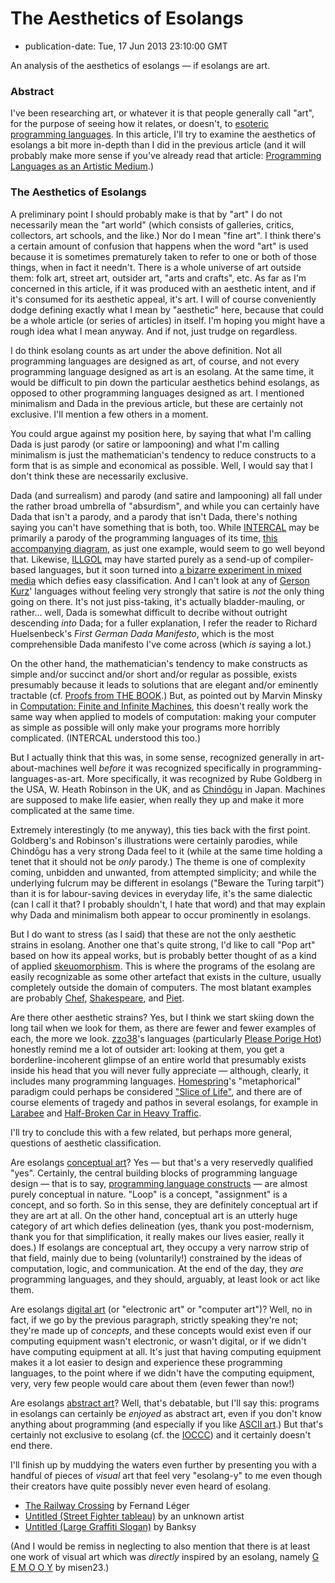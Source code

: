 The Aesthetics of Esolangs
==========================

*   publication-date: Tue, 17 Jun 2013 23:10:00 GMT

An analysis of the aesthetics of esolangs — if esolangs are art.

### Abstract

I've been researching art, or whatever it is that people generally call
"art", for the purpose of seeing how it relates, or doesn't, to
[esoteric programming languages][].  In this article, I'll try to
examine the aesthetics of esolangs a bit more in-depth than I did in the
previous article (and it will probably make more sense if you've already
read that article: [Programming Languages as an Artistic Medium][].)

### The Aesthetics of Esolangs

A preliminary point I should probably make is that by "art" I do not
necessarily mean the "art world" (which consists of galleries, critics,
collectors, art schools, and the like.)  Nor do I mean "fine art".  I think
there's a certain amount of confusion that happens when the word "art" is
used because it is sometimes prematurely taken to refer to one or both of
those things, when in fact it needn't.  There is a whole universe of art
outside them: folk art, street art, outsider art, "arts and crafts", etc.
As far as I'm concerned in this article, if it was produced with an aesthetic
intent, and if it's consumed for its aesthetic appeal, it's art.  I will of
course conveniently dodge defining exactly what I mean by "aesthetic" here,
because that could be a whole article (or series of articles) in itself.
I'm hoping you might have a rough idea what I mean anyway.  And if not,
just trudge on regardless.

I do think esolang counts as art under the above definition.  Not all
programming languages are designed as art, of course, and not every
programming language designed as art is an esolang.  At the same time,
it would be difficult to pin down the particular aesthetics behind esolangs,
as opposed to other programming languages designed as art.  I mentioned
minimalism and Dada in the previous article, but these are certainly not
exclusive.  I'll mention a few others in a moment.

You could argue against my position here, by saying that what I'm calling
Dada is just parody (or satire or lampooning) and what I'm calling
minimalism is just the mathematician's tendency to reduce constructs to a
form that is as simple and economical as possible.  Well, I would say that
I don't think these are necessarily exclusive.

Dada (and surrealism) and parody (and satire and lampooning) all fall under
the rather broad umbrella of "absurdism", and while you can certainly have
Dada that isn't a parody, and a parody that isn't Dada, there's nothing
saying you can't have something that is both, too.  While [INTERCAL][] may
be primarily a parody of the programming languages of its time,
[this accompanying diagram](http://en.wikipedia.org/wiki/File:INTERCAL_Circuitous_Diagram.svg),
as just one example, would seem to go well beyond that.  Likewise, [ILLGOL][]
may have started purely as a send-up of compiler-based languages, but it
soon turned into
[a bizarre experiment in mixed media](https://git.catseye.tc/Illgol-Grand-Mal/blob/master/3.%20Illberon/doc/irl-may.jpg)
which defies easy classification.  And I can't look at any of
[Gerson Kurz][]' languages without feeling very strongly that satire is *not*
the only thing going on there.  It's not just piss-taking, it's actually
bladder-mauling, or rather... well, Dada is somewhat difficult to
decribe without outright descending *into* Dada; for a fuller explanation,
I refer the reader to Richard Huelsenbeck's *First German Dada Manifesto*,
which is the most comprehensible Dada manifesto I've come across
(which *is* saying a lot.)

On the other hand, the mathematician's tendency to make constructs as
simple and/or succinct and/or short and/or regular as possible, exists
presumably because it leads to solutions that are elegant and/or
eminently tractable (cf.
[Proofs from THE BOOK](https://en.wikipedia.org/wiki/Proofs_from_THE_BOOK).)  But, as pointed out
by Marvin Minsky in [Computation: Finite and Infinite Machines][], this
doesn't really work the same way when applied to models of computation:
making your computer as simple as possible will only make your programs
more horribly complicated.  (INTERCAL understood this too.)

But I actually think that this was, in some sense, recognized generally
in art-about-machines well *before* it was recognized specifically in
programming-languages-as-art.  More specifically, it was recognized by
Rube Goldberg in the USA, W. Heath Robinson in the UK, and as
[Chindōgu](https://en.wikipedia.org/wiki/Chind%C5%8Dgu) in Japan.
Machines are supposed to make life easier, when really they up and
make it more complicated at the same time.

Extremely interestingly (to me anyway), this ties back with the first
point.  Goldberg's and Robinson's illustrations were certainly parodies,
while Chindōgu has a very strong Dada feel to it (while at the same
time holding a tenet that it should not be *only* parody.)  The theme is
one of complexity coming, unbidden and unwanted, from attempted simplicity;
and while the underlying fulcrum may be different in esolangs
("Beware the Turing tarpit") than it is for labour-saving devices in
everyday life, it's the same dialectic (can I call it that?  I probably
shouldn't, I hate that word) and that may explain why Dada and minimalism
both appear to occur prominently in esolangs.

But I do want to stress (as I said) that these are not the only aesthetic
strains in esolang.  Another one that's quite strong, I'd like to call
"Pop art" based on how its appeal works, but is probably better thought of
as a kind of applied
[skeuomorphism](https://en.wikipedia.org/wiki/Skeuomorph).  This is where the
programs of the esolang are easily recognizable as some other artefact
that exists in the culture, usually completely outside the domain of
computers.  The most blatant examples are probably
[Chef](http://esolangs.org/wiki/Chef),
[Shakespeare](http://esolangs.org/wiki/Shakespeare), and
[Piet](http://esolangs.org/wiki/Piet).

Are there other aesthetic strains?  Yes, but I think we start skiing down
the long tail when we look for them, as there are fewer and fewer examples
of each, the more we look.  [zzo38][]'s languages (particularly
[Please Porige Hot][]) honestly remind me a lot of outsider art: looking at
them, you get a borderline-incoherent glimpse of an entire world that
presumably exists inside his head that you will never fully appreciate —
although, clearly, it includes many programming languages.
[Homespring](http://esolangs.org/wiki/Homespring)'s "metaphorical" paradigm
could perhaps be considered
["Slice of Life"](http://en.wikipedia.org/wiki/Slice_of_life),
and there are of course elements of tragedy and pathos in several esolangs,
for example in [Larabee][] and [Half-Broken Car in Heavy Traffic][].

I'll try to conclude this with a few related, but perhaps more general,
questions of aesthetic classification.

Are esolangs [conceptual art](http://en.wikipedia.org/wiki/Conceptual_art)?
Yes — but that's a very reservedly qualified "yes".
Certainly, the central building blocks of programming language
design — that is to say, [programming language constructs][] —
are almost purely conceptual in nature.  "Loop" is a concept, "assignment"
is a concept, and so forth.  So in this sense, they are definitely
conceptual art if they are art at all.  On the other hand, conceptual
art is an utterly huge category of art which defies delineation
(yes, thank you post-modernism, thank you for that simplification, it really
makes our lives easier, really it does.)  If esolangs are conceptual art,
they occupy a very narrow strip of that field, mainly due to being
(voluntarily!) constrained by the ideas of computation, logic, and
communication.  At the end of the day, they *are* programming languages,
and they should, arguably, at least look or act like them.

Are esolangs [digital art](http://en.wikipedia.org/wiki/Digital_art)
(or "electronic art" or "computer art")?  Well,
no in fact, if we go by the previous paragraph, strictly speaking they're
not; they're made up of *concepts*, and these concepts would exist even if
our computing equipment wasn't electronic, or wasn't digital, or if we didn't
have computing equipment at all.  It's just that having computing equipment
makes it a lot easier to design and experience these programming languages,
to the point where if we didn't have the computing equipment, very, very
few people would care about them (even fewer than now!)

Are esolangs [abstract art](http://en.wikipedia.org/wiki/Abstract_art)?
Well, that's debatable, but I'll say this:
programs in esolangs can certainly be *enjoyed* as abstract art, even if you
don't know anything about programming (and especially if you like
[ASCII art](http://en.wikipedia.org/wiki/ASCII_art).)  But that's certainly
not exclusive to esolang (cf. the [IOCCC](http://en.wikipedia.org/wiki/IOCCC))
and it certainly doesn't end there.

I'll finish up by muddying the waters even further by presenting you with a
handful of pieces of *visual* art that feel very "esolang-y" to me even
though their creators have quite possibly never even heard of esolang.

*   [The Railway Crossing](http://en.wikipedia.org/wiki/File:Leger_railway_crossing.jpg) by Fernand Léger
*   [Untitled (Street Fighter tableau)](http://static.catseye.tc/images/curated/pictures/ibmS7uAFLGOZ0n.jpg) by an unknown artist
*   [Untitled (Large Graffiti Slogan)](http://static.catseye.tc/images/curated/pictures/ibohvPpSWwWuzd.jpg) by Banksy

(And I would be remiss in neglecting to also mention that there is at least
one work of visual art which was *directly* inspired by an esolang, namely
[G E M O O Y](https://www.dropbox.com/s/r4p796fxnkt2wbu/GEMOOY%20project%20NOTES.doc?dl=0) by misen23.)

[esoteric programming languages]: http://catseye.tc/node/Esolang
[programming language constructs]: http://catseye.tc/node/Language_Construct
[Programming Languages as an Artistic Medium]: Programming%20Languages%20as%20an%20Artistic%20Medium.md
[Half-Broken Car in Heavy Traffic]: http://catseye.tc/node/Half-Broken_Car_in_Heavy_Traffic
[Larabee]: http://catseye.tc/node/Larabee
[Please Porige Hot]: http://catseye.tc/node/Please_Porige_Hot
[INTERCAL]: http://catseye.tc/node/INTERCAL
[ILLGOL]: http://catseye.tc/node/ILLGOL
[Computation: Finite and Infinite Machines]: An%20Esolang%20Reading%20List.md#computation-finite-and-infinite-machines
[Gerson Kurz]: http://esolangs.org/wiki/Gerson%20Kurz
[zzo38]: http://esolangs.org/wiki/User:Zzo38

